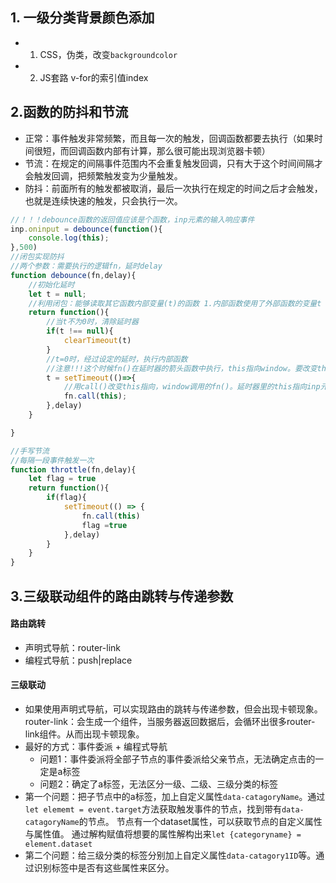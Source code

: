 ## 1. 一级分类背景颜色添加 
- 1. CSS，伪类，改变`backgroundcolor`
- 2. JS套路 v-for的索引值index

## 2.函数的防抖和节流
- 正常：事件触发非常频繁，而且每一次的触发，回调函数都要去执行（如果时间很短，而回调函数内部有计算，那么很可能出现浏览器卡顿）
- 节流：在规定的间隔事件范围内不会重复触发回调，只有大于这个时间间隔才会触发回调，把频繁触发变为少量触发。
- 防抖：前面所有的触发都被取消，最后一次执行在规定的时间之后才会触发，也就是连续快速的触发，只会执行一次。
```js
//！！！debounce函数的返回值应该是个函数，inp元素的输入响应事件
inp.oninput = debounce(function(){
    console.log(this);
},500)
//闭包实现防抖
//两个参数：需要执行的逻辑fn，延时delay
function debounce(fn,delay){
	//初始化延时
	let t = null;
	//利用闭包：能够读取其它函数内部变量(t)的函数 1.内部函数使用了外部函数的变量t 2.外部函数的返回值是内部函数
	return function(){
		//当t不为0时，清除延时器
		if(t !== null){
			clearTimeout(t)
		}
		//t=0时，经过设定的延时，执行内部函数
        //注意!!!这个时候fn()在延时器的箭头函数中执行，this指向window。要改变this指向
		t = setTimeout(()=>{
            //用call()改变this指向，window调用的fn()。延时器里的this指向inp元素
			fn.call(this);
		},delay)
	}

}

//手写节流
//每隔一段事件触发一次
function throttle(fn,delay){
    let flag = true
    return function(){
        if(flag){
            setTimeout(() => {
                fn.call(this)
                flag =true
            },delay)
        }
    }
}
```
## 3.三级联动组件的路由跳转与传递参数
#### 路由跳转
- 声明式导航：router-link
- 编程式导航：push|replace

#### 三级联动
- 如果使用声明式导航，可以实现路由的跳转与传递参数，但会出现卡顿现象。
router-link：会生成一个组件，当服务器返回数据后，会循环出很多router-link组件。从而出现卡顿现象。
- 最好的方式：事件委派 + 编程式导航
	- 问题1：事件委派将全部子节点的事件委派给父亲节点，无法确定点击的一定是a标签
	- 问题2：确定了a标签，无法区分一级、二级、三级分类的标签
- 第一个问题：把子节点中的a标签，加上自定义属性`data-catagoryName`。通过`let elememt = event.target`方法获取触发事件的节点，找到带有`data-catagoryName`的节点。
节点有一个dataset属性，可以获取节点的自定义属性与属性值。
通过解构赋值将想要的属性解构出来`let {categoryname} = element.dataset`
- 第二个问题：给三级分类的标签分别加上自定义属性`data-catagory1ID`等。通过识别标签中是否有这些属性来区分。